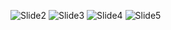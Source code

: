 ![Slide2](https://user-images.githubusercontent.com/70312044/98114386-278d2080-1ee0-11eb-9f34-6877d1d07ea7.PNG)
![Slide3](https://user-images.githubusercontent.com/70312044/98114387-28be4d80-1ee0-11eb-9f29-c660b9086735.PNG)
![Slide4](https://user-images.githubusercontent.com/70312044/98114389-2956e400-1ee0-11eb-95a2-8b7c8286a61f.PNG)
![Slide5](https://user-images.githubusercontent.com/70312044/98114391-2956e400-1ee0-11eb-8897-06558695f96d.PNG)
